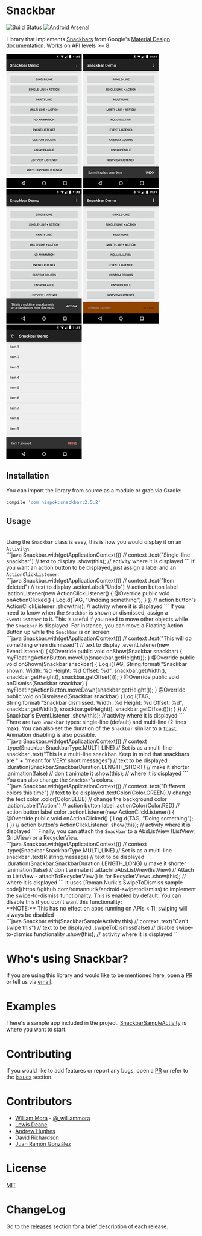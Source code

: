 # Snackbar
[![Build Status](https://travis-ci.org/nispok/snackbar.svg?branch=master)](https://travis-ci.org/nispok/snackbar) [![Android Arsenal](https://img.shields.io/badge/Android%20Arsenal-Snackbar-brightgreen.svg)](https://android-arsenal.com/details/1/1160)

Library that implements <a href="http://www.google.com/design/spec/components/snackbars-and-toasts.html">Snackbars</a> from Google's <a href="http://www.google.com/design/spec/material-design/introduction.html">Material Design documentation</a>.
Works on API levels >= 8

<img src="./art/home.png" alt="Example App" style="width: 200px; height: 355px" />
<img src="./art/home-1line.png" alt="Example App" style="width: 200px; height: 355px" />
<img src="./art/home-2line.png" alt="Example App" style="width: 200px; height: 355px" />
<img src="./art/home-colored.png" alt="Example App" style="width: 200px; height: 355px" />
<img src="./art/list-1line.png" alt="Example App" style="width: 200px; height: 355px" />

## Installation
You can import the library from source as a module or grab via Gradle:
 <br />
 ```groovy
 compile 'com.nispok:snackbar:2.5.2'
 ```
## Usage
<br />
Using the <code>Snackbar</code> class is easy, this is how you would display it on an <code>Activity</code>:
<br />
```java
Snackbar.with(getApplicationContext()) // context
    .text("Single-line snackbar") // text to display
    .show(this); // activity where it is displayed
```
If you want an action button to be displayed, just assign a label and an <code>ActionClickListener</code>:
<br />
```java
Snackbar.with(getApplicationContext()) // context
    .text("Item deleted") // text to display
    .actionLabel("Undo") // action button label
    .actionListener(new ActionClickListener() {
        @Override
        public void onActionClicked() {
            Log.d(TAG, "Undoing something");
        }
     }) // action button's ActionClickListener
     .show(this); // activity where it is displayed
```
If you need to know when the <code>Snackbar</code> is shown or dismissed, assign a <code>EventListener</code> to it. This is useful if you need to move other objects while the <code>Snackbar</code> is displayed. For instance, you can move a Floating Action Button up while the <code>Snackbar</code> is on screen:
<br />
```java
Snackbar.with(getApplicationContext()) // context
    .text("This will do something when dismissed") // text to display
    .eventListener(new EventListener() {
        @Override
        public void onShow(Snackbar snackbar) {
            myFloatingActionButton.moveUp(snackbar.getHeight());
        }
        @Override
        public void onShown(Snackbar snackbar) {
            Log.i(TAG, String.format("Snackbar shown. Width: %d Height: %d Offset: %d",
                    snackbar.getWidth(), snackbar.getHeight(),
                    snackbar.getOffset()));
        }
        @Override
        public void onDismiss(Snackbar snackbar) {
            myFloatingActionButton.moveDown(snackbar.getHeight());
        }
        @Override
        public void onDismissed(Snackbar snackbar) {
            Log.i(TAG, String.format("Snackbar dismissed. Width: %d Height: %d Offset: %d",
                                snackbar.getWidth(), snackbar.getHeight(),
                                snackbar.getOffset()));
        }
    }) // Snackbar's EventListener
    .show(this); // activity where it is displayed
```
There are two <code>Snackbar</code> types: single-line (default) and multi-line (2 lines max). You can also set the duration of the <code>Snackbar</code> similar to a <a href="http://developer.android.com/reference/android/widget/Toast.html"><code>Toast</code></a>. Animation disabling is also possible.
<br />
```java
Snackbar.with(getApplicationContext()) // context
    .type(Snackbar.SnackbarType.MULTI_LINE) // Set is as a multi-line snackbar
    .text("This is a multi-line snackbar. Keep in mind that snackbars are " +
        "meant for VERY short messages") // text to be displayed
    .duration(Snackbar.SnackbarDuration.LENGTH_SHORT) // make it shorter
    .animation(false) // don't animate it
    .show(this); // where it is displayed
```
You can also change the <code>Snackbar</code>'s colors.
<br />
```java
Snackbar.with(getApplicationContext()) // context
    .text("Different colors this time") // text to be displayed
    .textColor(Color.GREEN) // change the text color
    .color(Color.BLUE) // change the background color
    .actionLabel("Action") // action button label
    .actionColor(Color.RED) // action button label color
    .actionListener(new ActionClickListener() {
        @Override
        public void onActionClicked() {
            Log.d(TAG, "Doing something");
        }
     }) // action button's ActionClickListener    
    .show(this); // activity where it is displayed
```
Finally, you can attach the <code>Snackbar</code> to a AbsListView (ListView, GridView) or a RecyclerView.
<br />
```java
Snackbar.with(getApplicationContext()) // context
    .type(Snackbar.SnackbarType.MULTI_LINE) // Set is as a multi-line snackbar
    .text(R.string.message) // text to be displayed
    .duration(Snackbar.SnackbarDuration.LENGTH_LONG) // make it shorter
    .animation(false) // don't animate it
    .attachToAbsListView(listView) // Attach to ListView - attachToRecyclerView() is for RecyclerViews
    .show(this); // where it is displayed
```
It uses [Roman Nurik's SwipeToDismiss sample code](https://github.com/romannurik/android-swipetodismiss) to implement the swipe-to-dismiss functionality. This is enabled by default. You can disable this if you don't want this functionality:<br />
**NOTE:** This has no effect on apps running on APIs < 11; swiping will always be disabled
<br />
```java
Snackbar.with(SnackbarSampleActivity.this) // context
    .text("Can't swipe this") // text to be displayed
    .swipeToDismiss(false) // disable swipe-to-dismiss functionality
    .show(this); // activity where it is displayed
```

# Who's using Snackbar?
If you are using this library and would like to be mentioned here, open a [PR](https://github.com/nispok/snackbar/pulls) or tell us via [email](mailto:contact@nispok.com).

# Examples
There's a sample app included in the project. [SnackbarSampleActivity](./sample/src/main/java/com/nispok/sample/snackbar/SnackbarSampleActivity.java) is where you want to start.

# Contributing
If you would like to add features or report any bugs, open a [PR](https://github.com/nispok/snackbar/pulls) or refer to the [issues](https://github.com/nispok/snackbar/issues) section.

# Contributors
+ [William Mora](https://github.com/wmora) - [@_williammora](https://twitter.com/_williammora)
+ [Lewis Deane](https://github.com/lewisjdeane)
+ [Andrew Hughes](https://github.com/ashughes)
+ [David Richardson](https://github.com/davidjrichardson)
+ [Juan Ramón González](https://github.com/jrgonzalezg)

# License
[MIT](./LICENSE)

# ChangeLog
Go to the [releases](https://github.com/nispok/snackbar/releases) section for a brief description of each release.
